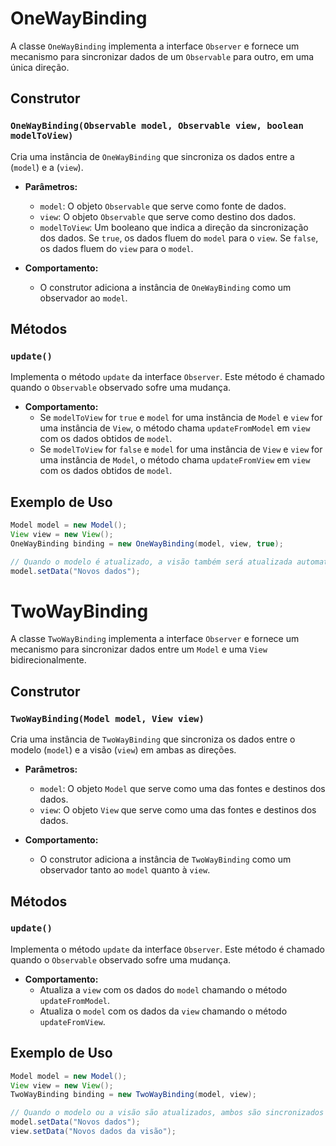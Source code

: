 # OneWayBinding

A classe `OneWayBinding` implementa a interface `Observer` e fornece um mecanismo para sincronizar dados de um `Observable` para outro, em uma única direção.

## Construtor

### `OneWayBinding(Observable model, Observable view, boolean modelToView)`

Cria uma instância de `OneWayBinding` que sincroniza os dados entre a (`model`) e a (`view`).

- **Parâmetros:**
  - `model`: O objeto `Observable` que serve como fonte de dados.
  - `view`: O objeto `Observable` que serve como destino dos dados.
  - `modelToView`: Um booleano que indica a direção da sincronização dos dados. Se `true`, os dados fluem do `model` para o `view`. Se `false`, os dados fluem do `view` para o `model`.

- **Comportamento:**
  - O construtor adiciona a instância de `OneWayBinding` como um observador ao `model`.

## Métodos

### `update()`

Implementa o método `update` da interface `Observer`. Este método é chamado quando o `Observable` observado sofre uma mudança.

- **Comportamento:**
  - Se `modelToView` for `true` e `model` for uma instância de `Model` e `view` for uma instância de `View`, o método chama `updateFromModel` em `view` com os dados obtidos de `model`.
  - Se `modelToView` for `false` e `model` for uma instância de `View` e `view` for uma instância de `Model`, o método chama `updateFromView` em `view` com os dados obtidos de `model`.

## Exemplo de Uso

```java
Model model = new Model();
View view = new View();
OneWayBinding binding = new OneWayBinding(model, view, true);

// Quando o modelo é atualizado, a visão também será atualizada automaticamente.
model.setData("Novos dados");
```
# TwoWayBinding

A classe `TwoWayBinding` implementa a interface `Observer` e fornece um mecanismo para sincronizar dados entre um `Model` e uma `View` bidirecionalmente.

## Construtor

### `TwoWayBinding(Model model, View view)`

Cria uma instância de `TwoWayBinding` que sincroniza os dados entre o modelo (`model`) e a visão (`view`) em ambas as direções.

- **Parâmetros:**
  - `model`: O objeto `Model` que serve como uma das fontes e destinos dos dados.
  - `view`: O objeto `View` que serve como uma das fontes e destinos dos dados.

- **Comportamento:**
  - O construtor adiciona a instância de `TwoWayBinding` como um observador tanto ao `model` quanto à `view`.

## Métodos

### `update()`

Implementa o método `update` da interface `Observer`. Este método é chamado quando o `Observable` observado sofre uma mudança.

- **Comportamento:**
  - Atualiza a `view` com os dados do `model` chamando o método `updateFromModel`.
  - Atualiza o `model` com os dados da `view` chamando o método `updateFromView`.

## Exemplo de Uso

```java
Model model = new Model();
View view = new View();
TwoWayBinding binding = new TwoWayBinding(model, view);

// Quando o modelo ou a visão são atualizados, ambos são sincronizados automaticamente.
model.setData("Novos dados");
view.setData("Novos dados da visão");


